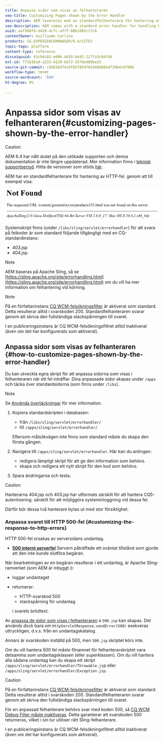 ```yaml
---
title: Anpassa sidor som visas av felhanteraren
seo-title: Customizing Pages shown by the Error Handler
description: AEM levereras med en standardfelhanterare för hantering av HTTP-fel
seo-description: AEM comes with a standard error handler for handling HTTP errors
uuid: aaf940fd-e428-4c7c-af7f-88b1d02c17c6
contentOwner: Guillaume Carlino
products: SG_EXPERIENCEMANAGER/6.4/SITES
topic-tags: platform
content-type: reference
discoiquuid: 63c94c82-ed96-4d10-b645-227fa3c09f4b
exl-id: f71b16a9-a233-4129-bbf2-257ded88be25
source-git-commit: c5b816d74c6f02f85476d16868844f39b4c47996
workflow-type: tm+mt
source-wordcount: '554'
ht-degree: 0%

---
```


# Anpassa sidor som visas av felhanteraren{#customizing-pages-shown-by-the-error-handler}

>[!CAUTION]
>
>AEM 6.4 har nått slutet på den utökade supporten och denna dokumentation är inte längre uppdaterad. Mer information finns i [teknisk supportperiod](https://helpx.adobe.com/support/programs/eol-matrix.html). Hitta de versioner som stöds [här](https://experienceleague.adobe.com/docs/).

AEM har en standardfelhanterare för hantering av HTTP-fel. genom att till exempel visa:

![chlimage_1-67](assets/chlimage_1-67.png)

Systemskript finns (under `/libs/sling/servlet/errorhandler`) för att svara på felkoder är som standard följande tillgängligt med en CQ-standardinstans:

* 403.jsp
* 404.jsp

>[!NOTE]
>
>AEM baseras på Apache Sling, så se [https://sling.apache.org/site/errorhandling.html](https://sling.apache.org/site/errorhandling.html) om du vill ha mer information om felhantering vid körning.

>[!NOTE]
>
>På en författarinstans [CQ WCM-felsökningsfilter](/help/sites-deploying/osgi-configuration-settings.md) är aktiverat som standard. Detta resulterar alltid i svarskoden 200. Standardfelhanteraren svarar genom att skriva den fullständiga stackspårningen till svaret.
>
>I en publiceringsinstans är CQ WCM-felsökningsfiltret *alltid* inaktiverat (även om det har konfigurerats som aktiverat).

## Anpassa sidor som visas av felhanteraren {#how-to-customize-pages-shown-by-the-error-handler}

Du kan utveckla egna skript för att anpassa sidorna som visas i felhanteraren när ett fel inträffar. Dina anpassade sidor skapas under `/apps` och täcka över standardsidorna (som finns under `/libs`).

>[!NOTE]
>
>Se [Använda övertäckningar](/help/sites-developing/overlays.md) för mer information.

1. Kopiera standardskripten i databasen:

   * från `/libs/sling/servlet/errorhandler/`
   * till `/apps/sling/servlet/errorhandler/`

   Eftersom målsökvägen inte finns som standard måste du skapa den första gången.

1. Navigera till `/apps/sling/servlet/errorhandler`. Här kan du antingen:

   * redigera lämpligt skript för att ge den information som behövs.
   * skapa och redigera ett nytt skript för den kod som behövs.

1. Spara ändringarna och testa.

>[!CAUTION]
>
>Hanterarna 404.jsp och 403.jsp har utformats särskilt för att hantera CQ5-autentisering. särskilt för att möjliggöra systeminloggning vid dessa fel.
>
>Därför bör dessa två hanterare bytas ut med stor försiktighet.

### Anpassa svaret till HTTP 500-fel {#customizing-the-response-to-http-errors}

HTTP 500-fel orsakas av serversidans undantag.

* **[500 internt serverfel](https://www.w3.org/Protocols/rfc2616/rfc2616-sec10.html)**
Servern påträffade ett oväntat tillstånd som gjorde att den inte kunde slutföra begäran.

När bearbetningen av en begäran resulterar i ett undantag, är Apache Sling-ramverket (som AEM är inbyggt i):

* loggar undantaget
* returnerar:

   * HTTP-svarskod 500
   * stackspårning för undantag

   i svarets brödtext.

Av [anpassa de sidor som visas i felhanteraren](#how-to-customize-pages-shown-by-the-error-handler) a `500.jsp` kan skapas. Det används dock bara om `HttpServletResponse.sendError(500)` exekveras uttryckligen, d.v.s. från en undantagskatalog.

Annars är svarskoden inställd på 500, men `500.jsp` skriptet körs inte.

Om du vill hantera 500 fel måste filnamnet för felhanterarskriptet vara detsamma som undantagsklassen (eller superklassen). Om du vill hantera alla sådana undantag kan du skapa ett skript `/apps/sling/servlet/errorhandler/Throwable.js`p eller `/apps/sling/servlet/errorhandler/Exception.jsp`.

>[!CAUTION]
>
>På en författarinstans [CQ WCM-felsökningsfilter](/help/sites-deploying/osgi-configuration-settings.md) är aktiverat som standard. Detta resulterar alltid i svarskoden 200. Standardfelhanteraren svarar genom att skriva den fullständiga stackspårningen till svaret.
>
>För en anpassad felhanterare behövs svar med koden 500, så [CQ WCM Debug Filter måste inaktiveras](/help/sites-deploying/osgi-configuration-settings.md). Detta garanterar att svarskoden 500 returneras, vilket i sin tur utlöser rätt Sling-felhanterare.
>
>I en publiceringsinstans är CQ WCM-felsökningsfiltret *alltid* inaktiverat (även om det har konfigurerats som aktiverat).
